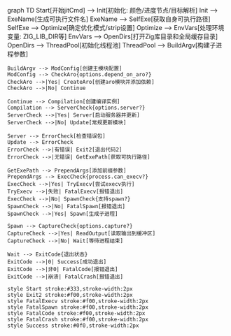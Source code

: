 graph TD
    Start[开始jitCmd] --> Init[初始化: 颜色/进度节点/目标解析]
    Init --> ExeName[生成可执行文件名]
    ExeName --> SelfExe[获取自身可执行路径]
    SelfExe --> Optimize[确定优化模式/strip设置]
    Optimize --> EnvVars[处理环境变量: ZIG_LIB_DIR等]
    EnvVars --> OpenDirs[打开Zig库目录和全局缓存目录]
    OpenDirs --> ThreadPool[初始化线程池]
    ThreadPool --> BuildArgv[构建子进程参数]

    BuildArgv --> ModConfig[创建主模块配置]
    ModConfig --> CheckAro{options.depend_on_aro?}
    CheckAro -->|Yes| CreateAro[创建aro模块并添加依赖]
    CheckAro -->|No| Continue

    Continue --> Compilation[创建编译实例]
    Compilation --> ServerCheck{options.server?}
    ServerCheck -->|Yes| Server[启动服务器并更新]
    ServerCheck -->|No| Update[常规更新模块]

    Server --> ErrorCheck[检查错误包]
    Update --> ErrorCheck
    ErrorCheck -->|有错误| Exit2[退出代码2]
    ErrorCheck -->|无错误| GetExePath[获取可执行路径]

    GetExePath --> PrependArgs[添加前缀参数]
    PrependArgs --> ExecCheck{process.can_execv?}
    ExecCheck -->|Yes| TryExecv[尝试execv执行]
    TryExecv -->|失败| FatalExecv[报错退出]
    ExecCheck -->|No| SpawnCheck{支持spawn?}
    SpawnCheck -->|No| FatalSpawn[报错退出]
    SpawnCheck -->|Yes| Spawn[生成子进程]

    Spawn --> CaptureCheck{options.capture?}
    CaptureCheck -->|Yes| ReadOutput[读取输出到缓冲区]
    CaptureCheck -->|No| Wait[等待进程结束]

    Wait --> ExitCode{退出状态}
    ExitCode -->|0| Success[成功退出]
    ExitCode -->|非0| FatalCode[报错退出]
    ExitCode -->|崩溃| FatalCrash[报错退出]

    style Start stroke:#333,stroke-width:2px
    style Exit2 stroke:#f00,stroke-width:2px
    style FatalExecv stroke:#f00,stroke-width:2px
    style FatalSpawn stroke:#f00,stroke-width:2px
    style FatalCode stroke:#f00,stroke-width:2px
    style FatalCrash stroke:#f00,stroke-width:2px
    style Success stroke:#0f0,stroke-width:2px
